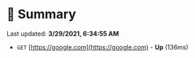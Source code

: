 # 📖 Summary
Last updated: **3/29/2021, 6:34:55 AM**

- `GET` [https://google.com](https://google.com) - **Up** (136ms)
